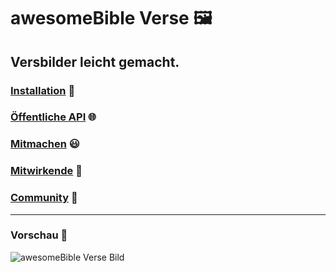 # awesomeBible Verse 🖼️
## Versbilder leicht gemacht.

### [Installation](https://codeberg.org/awesomeBible/verse/wiki/Installation) :wrench:
### [Öffentliche API](https://codeberg.org/awesomeBible/verse/wiki/%C3%96ffentliche_API) :globe_with_meridians:
### [Mitmachen](https://codeberg.org/awesomeBible/verse/wiki/Mitmachen) :smiley:
### [Mitwirkende](https://codeberg.org/awesomeBible/verse/wiki/Mitwirkende) :sparkling_heart:
### [Community](https://discord.awesomebible.de/) :unicorn:

* * *

### Vorschau :star2:
![awesomeBible Verse Bild](https://verse.awesomebible.de)
